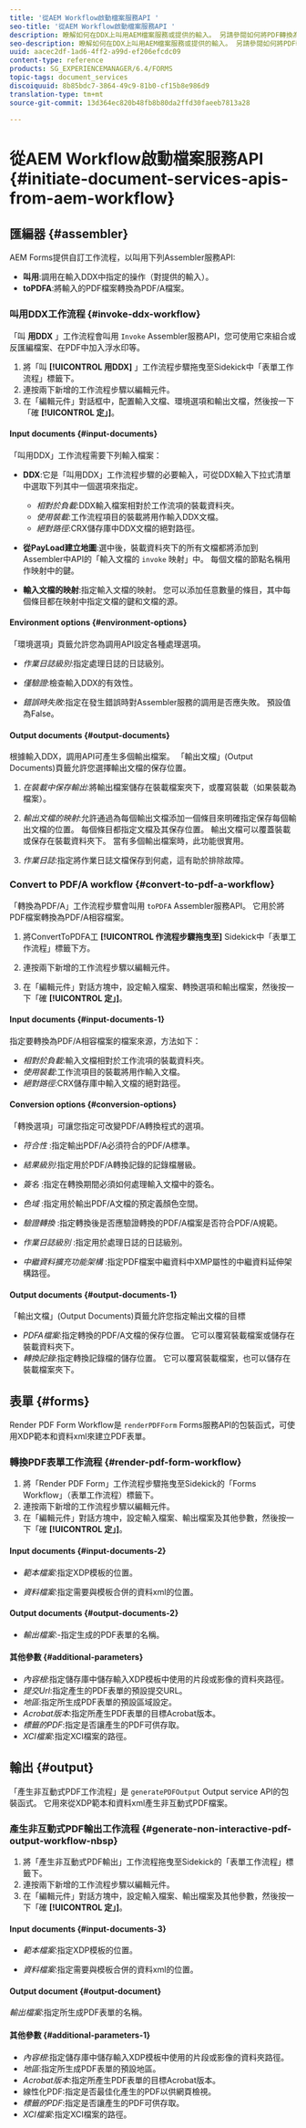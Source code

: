 ```yaml
---
title: '從AEM Workflow啟動檔案服務API '
seo-title: '從AEM Workflow啟動檔案服務API '
description: 瞭解如何在DDX上叫用AEM檔案服務或提供的輸入。 另請參閱如何將PDF轉換為PDF/A
seo-description: 瞭解如何在DDX上叫用AEM檔案服務或提供的輸入。 另請參閱如何將PDF轉換為PDF/A
uuid: aacec2df-1ad6-4ff2-a99d-ef206efcdc09
content-type: reference
products: SG_EXPERIENCEMANAGER/6.4/FORMS
topic-tags: document_services
discoiquuid: 8b85bdc7-3864-49c9-81b0-cf15b8e986d9
translation-type: tm+mt
source-git-commit: 13d364ec820b48fb8b80da2ffd30faeeb7813a28

---
```



# 從AEM Workflow啟動檔案服務API {#initiate-document-services-apis-from-aem-workflow}

## 匯編器 {#assembler}

AEM Forms提供自訂工作流程，以叫用下列Assembler服務API:

* **叫用**:調用在輸入DDX中指定的操作（對提供的輸入）。
* **toPDFA**:將輸入的PDF檔案轉換為PDF/A檔案。

### 叫用DDX工作流程 {#invoke-ddx-workflow}

「叫 **用DDX** 」工作流程會叫用 `Invoke` Assembler服務API，您可使用它來組合或反匯編檔案、在PDF中加入浮水印等。

1. 將「叫 **[!UICONTROL 用DDX]** 」工作流程步驟拖曳至Sidekick中「表單工作流程」標籤下。
1. 連按兩下新增的工作流程步驟以編輯元件。
1. 在「編輯元件」對話框中，配置輸入文檔、環境選項和輸出文檔，然後按一下「確 **[!UICONTROL 定」]**。

#### Input documents {#input-documents}

「叫用DDX」工作流程需要下列輸入檔案：

* **DDX**:它是「叫用DDX」工作流程步驟的必要輸入，可從DDX輸入下拉式清單中選取下列其中一個選項來指定。

   * *相對於負載*:DDX輸入檔案相對於工作流項的裝載資料夾。
   * *使用裝載*:工作流程項目的裝載將用作輸入DDX文檔。
   * *絕對路徑*:CRX儲存庫中DDX文檔的絕對路徑。

* **從PayLoad建立地圖**:選中後，裝載資料夾下的所有文檔都將添加到Assembler中API的「輸入文檔的 `invoke` 映射」中。 每個文檔的節點名稱用作映射中的鍵。

* **輸入文檔的映射**:指定輸入文檔的映射。 您可以添加任意數量的條目，其中每個條目都在映射中指定文檔的鍵和文檔的源。

#### Environment options {#environment-options}

「環境選項」頁籤允許您為調用API設定各種處理選項。

* *作業日誌級別*:指定處理日誌的日誌級別。
* *僅驗證*:檢查輸入DDX的有效性。

* *錯誤時失敗*:指定在發生錯誤時對Assembler服務的調用是否應失敗。 預設值為False。

#### Output documents {#output-documents}

根據輸入DDX，調用API可產生多個輸出檔案。 「輸出文檔」(Output Documents)頁籤允許您選擇輸出文檔的保存位置。

1. *在裝載中保存輸出*:將輸出檔案儲存在裝載檔案夾下，或覆寫裝載（如果裝載為檔案）。
1. *輸出文檔的映射*:允許通過為每個輸出文檔添加一個條目來明確指定保存每個輸出文檔的位置。 每個條目都指定文檔及其保存位置。 輸出文檔可以覆蓋裝載或保存在裝載資料夾下。 當有多個輸出檔案時，此功能很實用。

1. *作業日誌*:指定將作業日誌文檔保存到何處，這有助於排除故障。

### Convert to PDF/A workflow {#convert-to-pdf-a-workflow}

「轉換為PDF/A」工作流程步驟會叫用 `toPDFA` Assembler服務API。 它用於將PDF檔案轉換為PDF/A相容檔案。

1. 將ConvertToPDFA工 **[!UICONTROL 作流程步驟拖曳至]** Sidekick中「表單工作流程」標籤下方。

1. 連按兩下新增的工作流程步驟以編輯元件。
1. 在「編輯元件」對話方塊中，設定輸入檔案、轉換選項和輸出檔案，然後按一下「確 **[!UICONTROL 定」]**。

#### Input documents {#input-documents-1}

指定要轉換為PDF/A相容檔案的檔案來源，方法如下：

* *相對於負載*:輸入文檔相對於工作流項的裝載資料夾。
* *使用裝載*:工作流項目的裝載將用作輸入文檔。
* *絕對路徑*:CRX儲存庫中輸入文檔的絕對路徑。

#### Conversion options {#conversion-options}

「轉換選項」可讓您指定可改變PDF/A轉換程式的選項。

* *符合性* :指定輸出PDF/A必須符合的PDF/A標準。
* *結果級別*:指定用於PDF/A轉換記錄的記錄檔層級。
* *簽名* :指定在轉換期間必須如何處理輸入文檔中的簽名。
* *色域* :指定用於輸出PDF/A文檔的預定義顏色空間。
* *驗證轉換* :指定轉換後是否應驗證轉換的PDF/A檔案是否符合PDF/A規範。
* *作業日誌級別* :指定用於處理日誌的日誌級別。

* *中繼資料擴充功能架構* :指定PDF檔案中繼資料中XMP屬性的中繼資料延伸架構路徑。

#### Output documents {#output-documents-1}

「輸出文檔」(Output Documents)頁籤允許您指定輸出文檔的目標

* *PDFA檔案*:指定轉換的PDF/A文檔的保存位置。 它可以覆寫裝載檔案或儲存在裝載資料夾下。
* *轉換記錄*:指定轉換記錄檔的儲存位置。 它可以覆寫裝載檔案，也可以儲存在裝載檔案夾下。

## 表單 {#forms}

Render PDF Form Workflow是 `renderPDFForm` Forms服務API的包裝函式，可使用XDP範本和資料xml來建立PDF表單。

### 轉換PDF表單工作流程 {#render-pdf-form-workflow}

1. 將「Render PDF Form」工作流程步驟拖曳至Sidekick的「Forms Workflow」（表單工作流程）標籤下。
1. 連按兩下新增的工作流程步驟以編輯元件。
1. 在「編輯元件」對話方塊中，設定輸入檔案、輸出檔案及其他參數，然後按一下「確 **[!UICONTROL 定」]**。

#### Input documents {#input-documents-2}

* *範本檔案*:指定XDP模板的位置。 

* *資料檔案*:指定需要與模板合併的資料xml的位置。

#### Output documents {#output-documents-2}

* *輸出檔案*:-指定生成的PDF表單的名稱。

#### 其他參數 {#additional-parameters}

* *內容根*:指定儲存庫中儲存輸入XDP模板中使用的片段或影像的資料夾路徑。
* *提交Url*:指定產生的PDF表單的預設提交URL。
* *地區*:指定所生成PDF表單的預設區域設定。
* *Acrobat版本*:指定所產生PDF表單的目標Acrobat版本。
* *標籤的PDF*:指定是否讓產生的PDF可供存取。
* *XCI檔案*:指定XCI檔案的路徑。

## 輸出 {#output}

「產生非互動式PDF工作流程」是 `generatePDFOutput` Output service API的包裝函式。 它用來從XDP範本和資料xml產生非互動式PDF檔案。

### 產生非互動式PDF輸出工作流程 {#generate-non-interactive-pdf-output-workflow-nbsp}

1. 將「產生非互動式PDF輸出」工作流程拖曳至Sidekick的「表單工作流程」標籤下。
1. 連按兩下新增的工作流程步驟以編輯元件。
1. 在「編輯元件」對話方塊中，設定輸入檔案、輸出檔案及其他參數，然後按一下「確 **[!UICONTROL 定」]**。

#### Input documents {#input-documents-3}

* *範本檔案*:指定XDP模板的位置。 

* *資料檔案*:指定需要與模板合併的資料xml的位置。

#### Output document {#output-document}

*輸出檔案*:指定所生成PDF表單的名稱。

#### 其他參數 {#additional-parameters-1}

* *內容根*:指定儲存庫中儲存輸入XDP模板中使用的片段或影像的資料夾路徑。
* *地區*:指定所生成PDF表單的預設地區。
* *Acrobat版本*:指定所產生PDF表單的目標Acrobat版本。
* 線性化PDF:指定是否最佳化產生的PDF以供網頁檢視。
* *標籤的PDF*:指定是否讓產生的PDF可供存取。
* *XCI檔案*:指定XCI檔案的路徑。

